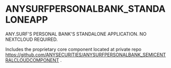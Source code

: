 # ANYSURFPERSONALBANK_STANDALONEAPP
ANY.SURF'S PERSONAL BANK'S STANDALONE APPLICATION. NO NEXTCLOUD REQUIRED.

Includes the proprietary core component located at private repo https://github.com/ANYSECURITIES/ANYSURFPERSONALBANK_SEMICENTRALCLOUDCOMPONENT .
